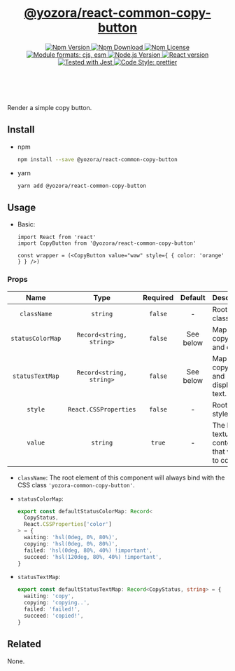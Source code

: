 <header>
  <h1 align="center">
    <a href="https://github.com/guanghechen/yozora-react/tree/master/packages/common-copy-button#readme">@yozora/react-common-copy-button</a>
  </h1>
  <div align="center">
    <a href="https://www.npmjs.com/package/@yozora/react-common-copy-button">
      <img
        alt="Npm Version"
        src="https://img.shields.io/npm/v/@yozora/react-common-copy-button.svg"
      />
    </a>
    <a href="https://www.npmjs.com/package/@yozora/react-common-copy-button">
      <img
        alt="Npm Download"
        src="https://img.shields.io/npm/dm/@yozora/react-common-copy-button.svg"
      />
    </a>
    <a href="https://www.npmjs.com/package/@yozora/react-common-copy-button">
      <img
        alt="Npm License"
        src="https://img.shields.io/npm/l/@yozora/react-common-copy-button.svg"
      />
    </a>
    <a href="#install">
      <img
        alt="Module formats: cjs, esm"
        src="https://img.shields.io/badge/module_formats-cjs%2C%20esm-green.svg"
      />
    </a>
    <a href="https://github.com/nodejs/node">
      <img
        alt="Node.js Version"
        src="https://img.shields.io/node/v/@yozora/react-common-copy-button"
      />
    </a>
    <a href="https://github.com/facebook/react">
      <img
        alt="React version"
        src="https://img.shields.io/npm/dependency-version/@yozora/react-common-copy-button/peer/react"
      />
    </a>
    <a href="https://github.com/facebook/jest">
      <img
        alt="Tested with Jest"
        src="https://img.shields.io/badge/tested_with-jest-9c465e.svg"
      />
    </a>
    <a href="https://github.com/prettier/prettier">
      <img
        alt="Code Style: prettier"
        src="https://img.shields.io/badge/code_style-prettier-ff69b4.svg?style=flat-square"
      />
    </a>
  </div>
</header>
<br/>

Render a simple copy button.

## Install

* npm

  ```bash
  npm install --save @yozora/react-common-copy-button
  ```

* yarn

  ```bash
  yarn add @yozora/react-common-copy-button
  ```


## Usage

* Basic:

  ```tsx
  import React from 'react'
  import CopyButton from '@yozora/react-common-copy-button'

  const wrapper = (<CopyButton value="waw" style={ { color: 'orange' } } />)
  ```

### Props

Name            | Type                      | Required  | Default   | Description
:--------------:|:-------------------------:|:---------:|:---------:|:-------------
`className`     | `string`                  | `false`   | -         | Root css class
`statusColorMap`| `Record<string, string>`  | `false`   | See below | Map of copy status and color.
`statusTextMap` | `Record<string, string>`  | `false`   | See below | Map of copy status and displaying text.
`style`         | `React.CSSProperties`     | `false`   | -         | Root css style
`value`         | `string`                  | `true`    | -         | The literal texture content that waiting to copy

* `className`: The root element of this component will always bind with the
  CSS class `'yozora-common-copy-button'`.

* `statusColorMap`: 

  ```typescript
  export const defaultStatusColorMap: Record<
    CopyStatus,
    React.CSSProperties['color']
  > = {
    waiting: 'hsl(0deg, 0%, 80%)',
    copying: 'hsl(0deg, 0%, 80%)',
    failed: 'hsl(0deg, 80%, 40%) !important',
    succeed: 'hsl(120deg, 80%, 40%) !important',
  }
  ```

* `statusTextMap`: 

  ```typescript
  export const defaultStatusTextMap: Record<CopyStatus, string> = {
    waiting: 'copy',
    copying: 'copying..',
    failed: 'failed!',
    succeed: 'copied!',
  }
  ```

## Related

None.
